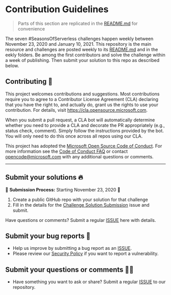# Contribution Guidelines

> Parts of this section are replicated in the [README.md](README.md) for convenience

The seven #SeasonsOfServerless challenges happen weekly between November 23, 2020 and January 10, 2021. This repository is the main resource and challenges are posted weekly to its [README.md](README.md) and in the eekly folders. Be among the first contributors and solve the challenge within a week of publishing. Then submit your solution to this repo as described below.

## Contributing 🚩

This project welcomes contributions and suggestions.  Most contributions require you to agree to a
Contributor License Agreement (CLA) declaring that you have the right to, and actually do, grant us
the rights to use your contribution. For details, visit https://cla.opensource.microsoft.com.

When you submit a pull request, a CLA bot will automatically determine whether you need to provide
a CLA and decorate the PR appropriately (e.g., status check, comment). Simply follow the instructions
provided by the bot. You will only need to do this once across all repos using our CLA.

This project has adopted the [Microsoft Open Source Code of Conduct](https://opensource.microsoft.com/codeofconduct/).
For more information see the [Code of Conduct FAQ](https://opensource.microsoft.com/codeofconduct/faq/) or
contact [opencode@microsoft.com](mailto:opencode@microsoft.com) with any additional questions or comments.
<hr/>

## Submit your solutions 🔥
 
🚨 **Submission Process:** Starting November 23, 2020 🚨

 1. Create a public GitHub repo with your solution for that challenge
 2. Fill in the details for the [Challenge Solution Submission](https://github.com/microsoft/Seasons-of-Serverless/issues/new?labels=challenge-submission&template=challenge-solution-submission.md&title=%5BCHALLENGE+SUBMISSION%5D+) issue and submit.

Have questions or comments? Submit a regular [ISSUE](https://github.com/microsoft/25-days-of-serverless/issues/new/choose) here with details.


## Submit your bug reports 🐞

 * Help us improve by submitting a bug report as an [ISSUE](https://github.com/microsoft/25-days-of-serverless/issues/new?assignees=&labels=&template=bug_report.md&title=). 
 * Please review our [Security Policy](https://github.com/microsoft/25-days-of-serverless/security/policy) if you want to report a vulnerability.

## Submit your questions or comments 🙌🏼 

 * Have something you want to ask or share? Submit a regular [ISSUE](https://github.com/microsoft/25-days-of-serverless/issues/new/choose) to our repository.
